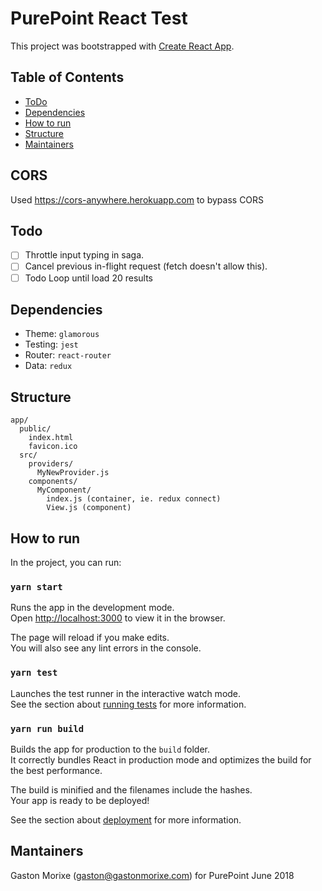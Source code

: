 # PurePoint React Test

This project was bootstrapped with [Create React App](https://github.com/facebookincubator/create-react-app).

## Table of Contents

- [ToDo](#todo)
- [Dependencies](#dependencies)
- [How to run](#how-to-run)
- [Structure](#structure)
- [Maintainers](#mantainers)

## CORS

Used https://cors-anywhere.herokuapp.com to bypass CORS

## Todo

- [ ] Throttle input typing in saga.
- [ ] Cancel previous in-flight request (fetch doesn't allow this).
- [ ] Todo Loop until load 20 results

## Dependencies

- Theme: `glamorous`
- Testing: `jest`
- Router: `react-router`
- Data: `redux`

## Structure

```
app/
  public/
    index.html
    favicon.ico
  src/
    providers/
      MyNewProvider.js
    components/
      MyComponent/
        index.js (container, ie. redux connect)
        View.js (component)
```

## How to run

In the project, you can run:

### `yarn start`

Runs the app in the development mode.<br>
Open [http://localhost:3000](http://localhost:3000) to view it in the browser.

The page will reload if you make edits.<br>
You will also see any lint errors in the console.

### `yarn test`

Launches the test runner in the interactive watch mode.<br>
See the section about [running tests](#running-tests) for more information.

### `yarn run build`

Builds the app for production to the `build` folder.<br>
It correctly bundles React in production mode and optimizes the build for the best performance.

The build is minified and the filenames include the hashes.<br>
Your app is ready to be deployed!

See the section about [deployment](#deployment) for more information.

## Mantainers

Gaston Morixe (gaston@gastonmorixe.com)
for PurePoint
June 2018

